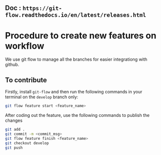 ## Doc : `https://git-flow.readthedocs.io/en/latest/releases.html`

# Procedure to create new features on workflow

We use git flow to manage all the branches for easier integrationg with github.

## To contribute

Firstly, install `git-flow` and then run the following commands in your terminal on the `develop` branch only:

```bash
git flow feature start <feature_name>
```

After coding out the feature, use the following commands to publish the changes

```bash
git add .
git commit -m <commit_msg>
git flow feature finish <feature_name>
git checkout develop
git push
```
